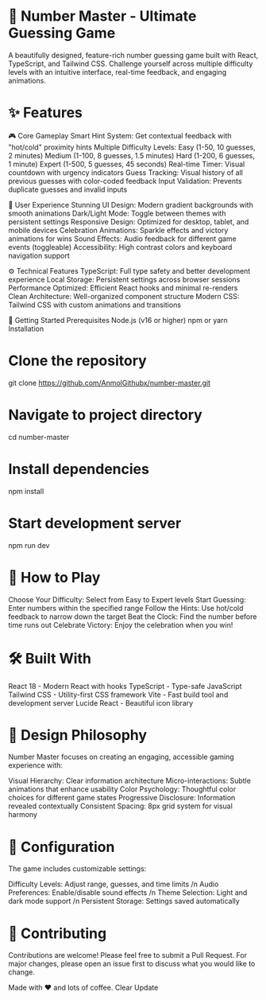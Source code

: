 # 🎯 Number Master - Ultimate Guessing Game
A beautifully designed, feature-rich number guessing game built with React, TypeScript, and Tailwind CSS. Challenge yourself across multiple difficulty levels with an intuitive interface, real-time feedback, and engaging animations.

# ✨ Features

🎮 Core Gameplay
Smart Hint System: Get contextual feedback with "hot/cold" proximity hints
Multiple Difficulty Levels:
Easy (1-50, 10 guesses, 2 minutes)
Medium (1-100, 8 guesses, 1.5 minutes)
Hard (1-200, 6 guesses, 1 minute)
Expert (1-500, 5 guesses, 45 seconds)
Real-time Timer: Visual countdown with urgency indicators
Guess Tracking: Visual history of all previous guesses with color-coded feedback
Input Validation: Prevents duplicate guesses and invalid inputs

🎨 User Experience
Stunning UI Design: Modern gradient backgrounds with smooth animations
Dark/Light Mode: Toggle between themes with persistent settings
Responsive Design: Optimized for desktop, tablet, and mobile devices
Celebration Animations: Sparkle effects and victory animations for wins
Sound Effects: Audio feedback for different game events (toggleable)
Accessibility: High contrast colors and keyboard navigation support

⚙️ Technical Features
TypeScript: Full type safety and better development experience
Local Storage: Persistent settings across browser sessions
Performance Optimized: Efficient React hooks and minimal re-renders
Clean Architecture: Well-organized component structure
Modern CSS: Tailwind CSS with custom animations and transitions

🚀 Getting Started
Prerequisites
Node.js (v16 or higher)
npm or yarn
Installation

# Clone the repository
git clone https://github.com/AnmolGithubx/number-master.git

# Navigate to project directory
cd number-master

# Install dependencies
npm install

# Start development server
npm run dev

# 🎯 How to Play
Choose Your Difficulty: Select from Easy to Expert levels
Start Guessing: Enter numbers within the specified range
Follow the Hints: Use hot/cold feedback to narrow down the target
Beat the Clock: Find the number before time runs out
Celebrate Victory: Enjoy the celebration when you win!

# 🛠️ Built With
React 18 - Modern React with hooks
TypeScript - Type-safe JavaScript
Tailwind CSS - Utility-first CSS framework
Vite - Fast build tool and development server
Lucide React - Beautiful icon library

# 🎨 Design Philosophy
Number Master focuses on creating an engaging, accessible gaming experience with:

Visual Hierarchy: Clear information architecture
Micro-interactions: Subtle animations that enhance usability
Color Psychology: Thoughtful color choices for different game states
Progressive Disclosure: Information revealed contextually
Consistent Spacing: 8px grid system for visual harmony

# 🔧 Configuration
The game includes customizable settings:

Difficulty Levels: Adjust range, guesses, and time limits /n
Audio Preferences: Enable/disable sound effects /n
Theme Selection: Light and dark mode support /n
Persistent Storage: Settings saved automatically

# 🤝 Contributing
Contributions are welcome! Please feel free to submit a Pull Request. For major changes, please open an issue first to discuss what you would like to change.


Made with ❤️ and lots of coffee.
Clear
Update




